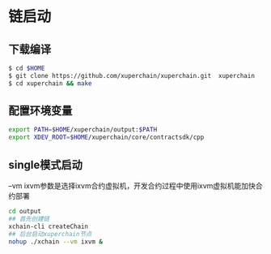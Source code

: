 # 链启动

## 下载编译

```bash
$ cd $HOME
$ git clone https://github.com/xuperchain/xuperchain.git  xuperchain
$ cd xuperchain && make
```

## 配置环境变量

```bash
export PATH=$HOME/xuperchain/output:$PATH
export XDEV_ROOT=$HOME/xuperchain/core/contractsdk/cpp
```

## single模式启动

–vm ixvm参数是选择ixvm合约虚拟机，开发合约过程中使用ixvm虚拟机能加快合约部署

```bash
cd output
## 首先创建链
xchain-cli createChain
## 后台启动xuperchain节点
nohup ./xchain --vm ixvm &
```

